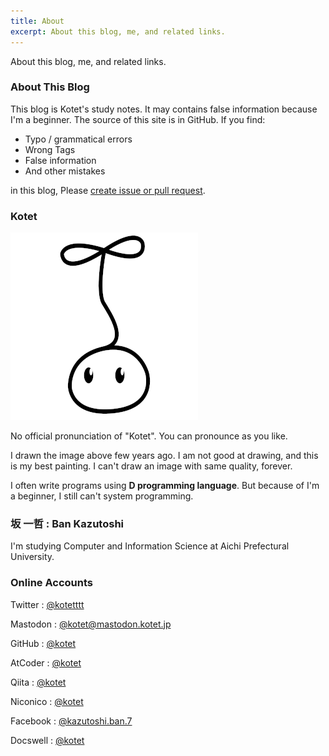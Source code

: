 ```yaml
---
title: About
excerpt: About this blog, me, and related links.
---
```


About this blog, me, and related links.  

### About This Blog

This blog is Kotet's study notes.
It may contains false information because I'm a beginner.
The source of this site is in GitHub.
If you find:

- Typo / grammatical errors
- Wrong Tags
- False information
- And other mistakes

in this blog, Please [create issue or pull request](https://github.com/kotet/blog.kotet.jp).

### Kotet

![Kotet](/img/common/logo.png)

No official pronunciation of "Kotet".
You can pronounce as you like.

I drawn the image above few years ago.
I am not good at drawing, and this is my best painting.
I can't draw an image with same quality, forever.

I often write programs using **D programming language**.
But because of I'm a beginner, I still can't system programming.

### 坂 一哲 : Ban Kazutoshi

I'm studying Computer and Information Science at Aichi Prefectural University.

### Online Accounts

Twitter : [@kotetttt](https://twitter.com/kotetttt)

Mastodon : [@kotet@mastodon.kotet.jp](https://mastodon.kotet.jp/@kotet)

GitHub : [@kotet](https://github.com/kotet)

AtCoder : [@kotet](https://atcoder.jp/users/kotet)

Qiita : [@kotet](https://qiita.com/kotet)

Niconico : [@kotet](http://www.nicovideo.jp/user/46839326)

Facebook : [@kazutoshi.ban.7](https://www.facebook.com/kazutoshi.ban.7)

Docswell : [@kotet](https://www.docswell.com/user/3409108171)
